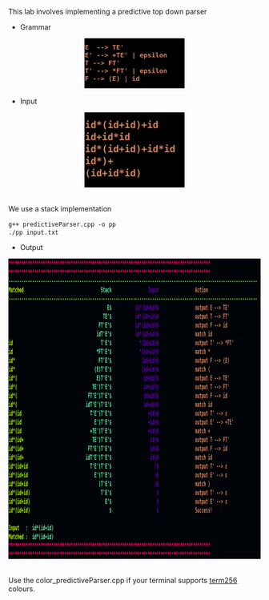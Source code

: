 This lab involves implementing a predictive top down parser

- Grammar
<div align="center">
    <img src="grammar.png" width="200" height="100">
</div>

- Input
<div align="center">
    <img src="input.png" width="200" height="150">
</div>

<br>

We use a stack implementation
```
g++ predictiveParser.cpp -o pp
./pp input.txt
```

- Output
<div align="center">
    <img src="output.png" width="1000" height="600">
</div>

<br>

Use the color_predictiveParser.cpp if your terminal supports [term256](https://github.com/gawin/bash-colors-256) colours.
